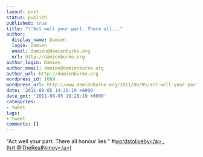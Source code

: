 ```yaml
---
layout: post
status: publish
published: true
title: "\"Act well your part. There all..."
author:
  display_name: Damien
  login: Damien
  email: damien@damienburke.org
  url: http://damienburke.org
author_login: Damien
author_email: damien@damienburke.org
author_url: http://damienburke.org
wordpress_id: 1669
wordpress_url: http://www.damienburke.org/2011/08/05/act-well-your-part-there-all-2/
date: '2011-08-05 14:28:19 +0000'
date_gmt: '2011-08-05 19:28:19 +0000'
categories:
- tweet
tags:
- tweet
comments: []
---
```

<p>"Act well your part. There all honour lies " #<a href="http:&#47;&#47;search.twitter.com&#47;search?q=%23wordstoliveby" class="aktt_hashtag">wordstoliveby<&#47;a> ,<br />
(h&#47;t @<a href="http:&#47;&#47;twitter.com&#47;TheRealNimoy" class="aktt_username">TheRealNimoy<&#47;a>)</p>
